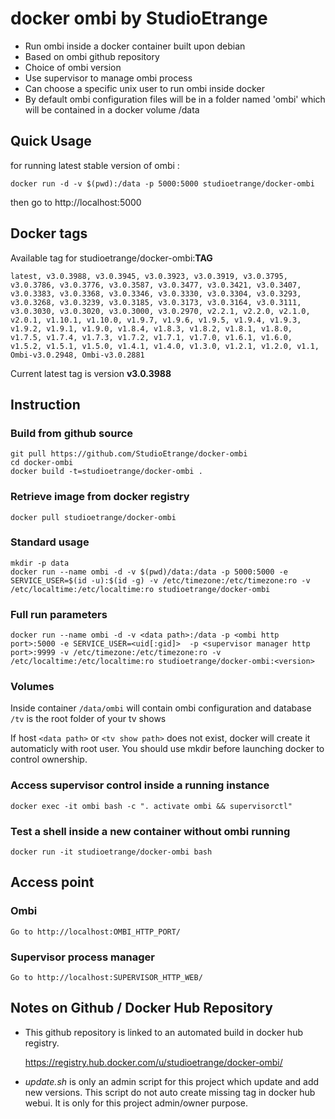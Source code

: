 # docker ombi by StudioEtrange

* Run ombi inside a docker container built upon debian
* Based on ombi github repository
* Choice of ombi version
* Use supervisor to manage ombi process
* Can choose a specific unix user to run ombi inside docker
* By default ombi configuration files will be in a folder named 'ombi' which will be contained in a docker volume /data


## Quick Usage

for running latest stable version of ombi :

	docker run -d -v $(pwd):/data -p 5000:5000 studioetrange/docker-ombi

then go to http://localhost:5000

## Docker tags

Available tag for studioetrange/docker-ombi:__TAG__

	latest, v3.0.3988, v3.0.3945, v3.0.3923, v3.0.3919, v3.0.3795, v3.0.3786, v3.0.3776, v3.0.3587, v3.0.3477, v3.0.3421, v3.0.3407, v3.0.3383, v3.0.3368, v3.0.3346, v3.0.3330, v3.0.3304, v3.0.3293, v3.0.3268, v3.0.3239, v3.0.3185, v3.0.3173, v3.0.3164, v3.0.3111, v3.0.3030, v3.0.3020, v3.0.3000, v3.0.2970, v2.2.1, v2.2.0, v2.1.0, v2.0.1, v1.10.1, v1.10.0, v1.9.7, v1.9.6, v1.9.5, v1.9.4, v1.9.3, v1.9.2, v1.9.1, v1.9.0, v1.8.4, v1.8.3, v1.8.2, v1.8.1, v1.8.0, v1.7.5, v1.7.4, v1.7.3, v1.7.2, v1.7.1, v1.7.0, v1.6.1, v1.6.0, v1.5.2, v1.5.1, v1.5.0, v1.4.1, v1.4.0, v1.3.0, v1.2.1, v1.2.0, v1.1, Ombi-v3.0.2948, Ombi-v3.0.2881

Current latest tag is version __v3.0.3988__

## Instruction

### Build from github source

	git pull https://github.com/StudioEtrange/docker-ombi
	cd docker-ombi
	docker build -t=studioetrange/docker-ombi .

### Retrieve image from docker registry

	docker pull studioetrange/docker-ombi

### Standard usage

	mkdir -p data
	docker run --name ombi -d -v $(pwd)/data:/data -p 5000:5000 -e SERVICE_USER=$(id -u):$(id -g) -v /etc/timezone:/etc/timezone:ro -v /etc/localtime:/etc/localtime:ro studioetrange/docker-ombi

### Full run parameters

	docker run --name ombi -d -v <data path>:/data -p <ombi http port>:5000 -e SERVICE_USER=<uid[:gid]>  -p <supervisor manager http port>:9999 -v /etc/timezone:/etc/timezone:ro -v /etc/localtime:/etc/localtime:ro studioetrange/docker-ombi:<version>

### Volumes

Inside container
`/data/ombi` will contain ombi configuration and database
`/tv` is the root folder of your tv shows

If host `<data path>` or `<tv show path>` does not exist, docker will create it automaticly with root user. You should use mkdir before launching docker to control ownership.

### Access supervisor control inside a running instance

	docker exec -it ombi bash -c ". activate ombi && supervisorctl"

### Test a shell inside a new container without ombi running

	docker run -it studioetrange/docker-ombi bash

## Access point

### Ombi

	Go to http://localhost:OMBI_HTTP_PORT/

### Supervisor process manager

	Go to http://localhost:SUPERVISOR_HTTP_WEB/

## Notes on Github / Docker Hub Repository

* This github repository is linked to an automated build in docker hub registry.

	https://registry.hub.docker.com/u/studioetrange/docker-ombi/

* _update.sh_ is only an admin script for this project which update and add new versions. This script do not auto create missing tag in docker hub webui. It is only for this project admin/owner purpose.
